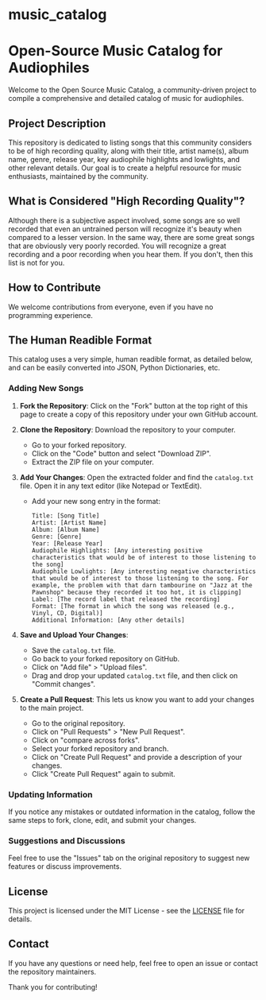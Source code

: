 # music_catalog
# Open-Source Music Catalog for Audiophiles

Welcome to the Open Source Music Catalog, a community-driven project to compile a comprehensive and detailed catalog of music for audiophiles.

## Project Description

This repository is dedicated to listing songs that this community considers to be of high recording quality, along with their title, artist name(s), album name, genre, release year, key audiophile highlights and lowlights, and other relevant details. Our goal is to create a helpful resource for music enthusiasts, maintained by the community.

## What is Considered "High Recording Quality"?
Although there is a subjective aspect involved,  some songs are so well recorded that even an untrained person will recognize it's beauty when compared to a lesser version.  In the same way, there are some great songs that are obviously very poorly recorded.  You will recognize a great recording and a poor recording when you hear them.  If you don't, then this list is not for you.

## How to Contribute

We welcome contributions from everyone, even if you have no programming experience.

## The Human Readible Format

This catalog uses a very simple, human readible format, as detailed below, and can be easily converted into JSON, Python Dictionaries, etc.

### Adding New Songs

1. **Fork the Repository**: Click on the "Fork" button at the top right of this page to create a copy of this repository under your own GitHub account.
2. **Clone the Repository**: Download the repository to your computer.
   - Go to your forked repository.
   - Click on the "Code" button and select "Download ZIP".
   - Extract the ZIP file on your computer.
3. **Add Your Changes**: Open the extracted folder and find the `catalog.txt` file. Open it in any text editor (like Notepad or TextEdit).
   - Add your new song entry in the format:
     ```
     Title: [Song Title]
     Artist: [Artist Name]
     Album: [Album Name]
     Genre: [Genre]
     Year: [Release Year]
     Audiophile Highlights: [Any interesting positive characteristics that would be of interest to those listening to the song]
     Audiophile Lowlights: [Any interesting negative characteristics that would be of interest to those listening to the song. For example, the problem with that darn tambourine on "Jazz at the Pawnshop" because they recorded it too hot, it is clipping]
     Label: [The record label that released the recording]
     Format: [The format in which the song was released (e.g., Vinyl, CD, Digital)]
     Additional Information: [Any other details]
     ```
4. **Save and Upload Your Changes**:
   - Save the `catalog.txt` file.
   - Go back to your forked repository on GitHub.
   - Click on "Add file" > "Upload files".
   - Drag and drop your updated `catalog.txt` file, and then click on "Commit changes".

5. **Create a Pull Request**: This lets us know you want to add your changes to the main project.
   - Go to the original repository.
   - Click on "Pull Requests" > "New Pull Request".
   - Click on "compare across forks".
   - Select your forked repository and branch.
   - Click on "Create Pull Request" and provide a description of your changes.
   - Click "Create Pull Request" again to submit.

### Updating Information

If you notice any mistakes or outdated information in the catalog, follow the same steps to fork, clone, edit, and submit your changes.

### Suggestions and Discussions

Feel free to use the "Issues" tab on the original repository to suggest new features or discuss improvements. 

## License

This project is licensed under the MIT License - see the [LICENSE](LICENSE) file for details.

## Contact

If you have any questions or need help, feel free to open an issue or contact the repository maintainers.

Thank you for contributing!
